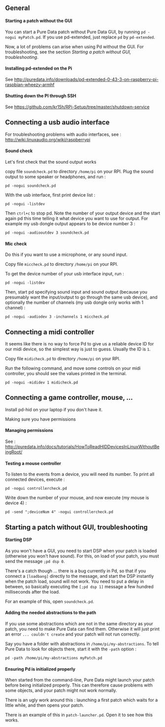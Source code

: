 General
---------


#### Starting a patch without the GUI

You can start a Pure Data patch without Pure Data GUI, by running `pd -nogui myPatch.pd`. If you use pd-extended, just replace `pd` by `pd-extended`. 

Now, a lot of problems can arise when using Pd without the GUI. For troubleshooting, see the section *Starting a patch without GUI, troubleshooting*.


#### Installing pd-extended on the Pi

See http://puredata.info/downloads/pd-extended-0-43-3-on-raspberry-pi-raspbian-wheezy-armhf


#### Shutting down the PI through SSH

See https://github.com/kr15h/RPi-Setup/tree/master/shutdown-service


Connecting a usb audio interface
----------------------------------

For troubleshooting problems with audio interfaces, see : http://wiki.linuxaudio.org/wiki/raspberrypi


#### Sound check

Let's first check that the sound output works

copy file `soundcheck.pd` to directory `/home/pi` on your RPI. Plug the sound output to some speaker or headphones, and run :

```
pd -nogui soundcheck.pd
```

With the usb interface, first print device list :

```
pd -nogui -listdev
```

Then `ctrl+c` to stop pd. Note the number of your output device and the start again pd this time telling it what device you want to use for output. For example my usb dongle output appears to be device number 3 :

```
pd -nogui -audiooutdev 3 soundcheck.pd
```


#### Mic check

Do this if you want to use a microphone, or any sound input.

Copy file `miccheck.pd` to directory `/home/pi` on your RPI.

To get the device number of your usb interface input, run : 

```
pd -nogui -listdev
```

Then, start pd specifying sound input and sound output (because you presumably want the input/output to go through the same usb device), and optionally the number of channels (my usb dongle only works with 1 channel) :

```
pd -nogui -audiodev 3 -inchannels 1 miccheck.pd
```


Connecting a midi controller
------------------------------

It seems like there is no way to force Pd to give us a reliable device ID for our midi device, so the simplest way is just to guess. Usually the ID is `1`.

Copy file `midicheck.pd` to directory `/home/pi` on your RPI.

Run the following command, and move some controls on your midi controller, you should see the values printed in the terminal.

```
pd -nogui -mididev 1 midicheck.pd
```


Connecting a game controller, mouse, ...
------------------------------------------

Install pd-hid on your laptop if you don't have it.

Making sure you have permissions


#### Managing permissions

See : http://puredata.info/docs/tutorials/HowToReadHIDDevicesInLinuxWithoutBeingRoot/


#### Testing a mouse controller

To listen to the events from a device, you will need its number. To print all connected devices, execute :

```
pd -nogui controllercheck.pd
```

Write down the number of your mouse, and now execute (my mouse is device 4) :

```
pd -send ";deviceNum 4" -nogui controllercheck.pd
```


Starting a patch without GUI, troubleshooting
-----------------------------------------------


#### Starting DSP

As you won't have a GUI, you need to start DSP when your patch is loaded (otherwise you won't have sound). For this, on load of your patch, you must send the message `;pd dsp 0`.

There's a catch though ... there is a bug currently in Pd, so that if you connect a `[loadbang]` directly to the message, and start the DSP instantly when the patch load, sound will not work. You need to put a delay in between, so basically executing the `[;pd dsp 1]` message a few hundred milliseconds after the load.

For an example of this, open `soundcheck.pd`. 


#### Adding the needed abstractions to the path

If you use some abstractions which are not in the same directory as your patch, you need to make Pure Data can find them. Otherwise it will just print an error `... couldn't create` and your patch will not run correctly.

Say you have a folder with abstractions in `/home/pi/my-abstractions`. To tell Pure Data to look for objects there, start it with the `-path` option :

```
pd -path /home/pi/my-abstractions myPatch.pd
```


#### Ensuring Pd is initialized properly

When started from the command-line, Pure Data might launch your patch before being initialized properly. This can therefore cause problems with some objects, and your patch might not work normally.

There is an ugly work around this : launching a first patch which waits for a little while, and then opens your patch.

There is an example of this in `patch-launcher.pd`. Open it to see how this works.